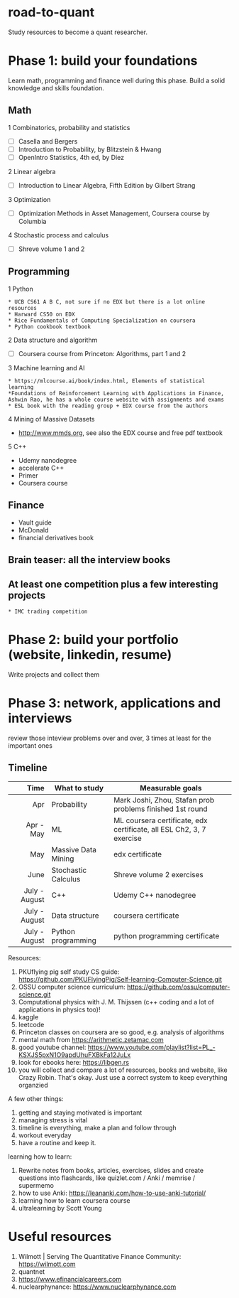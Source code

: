 # road-to-quant

Study resources to become a quant researcher. 
# Phase 1: build your foundations
Learn math, programming and finance well during this phase. Build a solid knowledge and skills foundation.

  ## Math
  
  1 Combinatorics, probability and statistics
    
   - [ ] Casella and Bergers
   - [ ] Introduction to Probability, by Blitzstein & Hwang
   - [ ] OpenIntro Statistics, 4th ed, by Diez

  2 Linear algebra
  
  - [ ]  Introduction to Linear Algebra, Fifth Edition by Gilbert Strang
    
  3 Optimization
  
  - [ ] Optimization Methods in Asset Management, Coursera course by Columbia
  
  4 Stochastic process and calculus
  
  - [ ] Shreve volume 1 and 2

## Programming

  1 Python
  
    * UCB CS61 A B C, not sure if no EDX but there is a lot online resources
    * Harward CS50 on EDX
    * Rice Fundamentals of Computing Specialization on coursera
    * Python cookbook textbook
  
  2 Data structure and algorithm
  
  - [ ] Coursera course from Princeton: Algorithms, part 1 and 2
  
  3 Machine learning and AI
  
    * https://mlcourse.ai/book/index.html, Elements of statistical learning
    *Foundations of Reinforcement Learning with Applications in Finance, Ashwin Rao, he has a whole course website with assignments and exams
    * ESL book with the reading group + EDX course from the authors
  
  4 Mining of Massive Datasets
  
  * http://www.mmds.org, see also the EDX course and free pdf textbook
  
  5 C++
  * Udemy nanodegree
  * accelerate C++
  * Primer
  * Coursera course

## Finance
* Vault guide 
* McDonald 
* financial derivatives book

## Brain teaser: all the interview books

## At least one competition plus a few interesting projects
    * IMC trading competition

# Phase 2: build your portfolio (website, linkedin, resume)
Write projects and collect them

# Phase 3: network, applications and interviews
review those inteview problems over and over, 3 times at least for the important ones



## Timeline

| Time | What to study | Measurable goals |
|-----:|---------------|------------------|
|Apr   |Probability    | Mark Joshi, Zhou, Stafan prob problems finished 1st round          |
|Apr - May   |ML|ML coursera certificate, edx certificate, all ESL Ch2, 3, 7 exercise|
|May   |Massive Data Mining|   edx certificate            |
| June    | Stochastic Calculus               | Shreve volume 2 exercises
| July - August | C++ | Udemy C++ nanodegree|
| July - August | Data structure | coursera certificate
| July - August | Python programming | python programming certificate|


Resources: 
1. PKUflying pig self study CS guide: https://github.com/PKUFlyingPig/Self-learning-Computer-Science.git
2. OSSU computer science curriculum: https://github.com/ossu/computer-science.git
3. Computational physics with J. M. Thijssen (c++ coding and a lot of applications in physics too)!
4. kaggle 
5. leetcode
6. Princeton classes on coursera are so good, e.g. analysis of algorithms
7. mental math from https://arithmetic.zetamac.com
8. good youtube channel: https://www.youtube.com/playlist?list=PL_-KSXJS5pxN1O9apdUhuFXBkFa12JuLx
9. look for ebooks here: https://libgen.rs
10. you will collect and compare a lot of resources, books and website, like Crazy Robin. That's okay. Just use a correct system to keep everything organzied

A few other things:
1. getting and staying motivated is important
2. managing stress is vital
3. timeline is everything, make a plan and follow through
4. workout everyday
5. have a routine and keep it.

learning how to learn: 
1. Rewrite notes from books, articles, exercises, slides and create questions into flashcards, like quizlet.com / Anki / memrise / supermemo
2. how to use Anki: https://leananki.com/how-to-use-anki-tutorial/
3. learning how to learn coursera course
4. ultralearning by Scott Young

# Useful resources
1. Wilmott | Serving The Quantitative Finance Community: https://wilmott.com
2. quantnet
3. https://www.efinancialcareers.com
4. nuclearphynance: https://www.nuclearphynance.com
